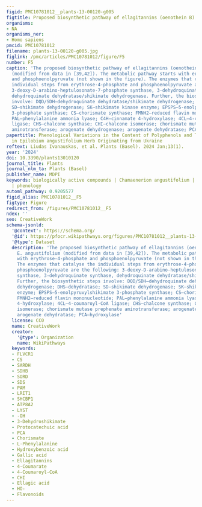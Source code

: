 ```yaml
---
figid: PMC10781012__plants-13-00120-g005
figtitle: Proposed biosynthetic pathway of ellagitannins (oenothein B) in E
organisms:
- NA
organisms_ner:
- Homo sapiens
pmcid: PMC10781012
filename: plants-13-00120-g005.jpg
figlink: /pmc/articles/PMC10781012/figure/F5
number: F5
caption: 'The proposed biosynthetic pathway of ellagitannins (oenothein B) in E. angustifolium
  (modified from data in [39,42]). The metabolic pathway starts with erythrose-4-phosphate
  and phosphoenolpyruvate (not shown in the figure). The enzymes that catalyse the
  individual steps from erythrose-4-phosphate and phosphoenolpyruvate are the following:
  3-deoxy-D-arabino-heptulosonate-7-phosphate synthase, 3-dehydroquinate synthase,
  dehydroquinate dehydratase/shikimate dehydrogenase. Further, the biosynthetic steps
  involve: DQD/SDH—dehydroquinate dehydratase/shikimate dehydrogenase; DHS—dehydratase;
  SD—shikimate dehydrogenase; SK—shikimate kinase enzyme; EPSPS—5-enolpyruvylshikimate
  3-phosphate synthase; CS—chorismate synthase; FMNH2—reduced flavin mononucleotide;
  PAL—phenylalanine ammonia lyase; C4H—cinnamate 4-hydroxylase; 4CL—4-coumaroyl-CoA
  ligase; CHS—chalcone synthase; CHI—chalcone isomerase; chorismate mutase prephenate
  aminotransferase; arogenate dehydrogenase; arogenate dehydratase; PCA—hydroxylase'
papertitle: Phenological Variations in the Content of Polyphenols and Triterpenoids
  in Epilobium angustifolium Herb Originating from Ukraine
reftext: Liudas Ivanauskas, et al. Plants (Basel). 2024 Jan;13(1).
year: '2024'
doi: 10.3390/plants13010120
journal_title: Plants
journal_nlm_ta: Plants (Basel)
publisher_name: MDPI
keywords: biologically active compounds | Chamaenerion angustifolium | flowering phase
  | phenology
automl_pathway: 0.9205577
figid_alias: PMC10781012__F5
figtype: Figure
redirect_from: /figures/PMC10781012__F5
ndex: ''
seo: CreativeWork
schema-jsonld:
  '@context': https://schema.org/
  '@id': https://pfocr.wikipathways.org/figures/PMC10781012__plants-13-00120-g005.html
  '@type': Dataset
  description: 'The proposed biosynthetic pathway of ellagitannins (oenothein B) in
    E. angustifolium (modified from data in [39,42]). The metabolic pathway starts
    with erythrose-4-phosphate and phosphoenolpyruvate (not shown in the figure).
    The enzymes that catalyse the individual steps from erythrose-4-phosphate and
    phosphoenolpyruvate are the following: 3-deoxy-D-arabino-heptulosonate-7-phosphate
    synthase, 3-dehydroquinate synthase, dehydroquinate dehydratase/shikimate dehydrogenase.
    Further, the biosynthetic steps involve: DQD/SDH—dehydroquinate dehydratase/shikimate
    dehydrogenase; DHS—dehydratase; SD—shikimate dehydrogenase; SK—shikimate kinase
    enzyme; EPSPS—5-enolpyruvylshikimate 3-phosphate synthase; CS—chorismate synthase;
    FMNH2—reduced flavin mononucleotide; PAL—phenylalanine ammonia lyase; C4H—cinnamate
    4-hydroxylase; 4CL—4-coumaroyl-CoA ligase; CHS—chalcone synthase; CHI—chalcone
    isomerase; chorismate mutase prephenate aminotransferase; arogenate dehydrogenase;
    arogenate dehydratase; PCA—hydroxylase'
  license: CC0
  name: CreativeWork
  creator:
    '@type': Organization
    name: WikiPathways
  keywords:
  - FLVCR1
  - CS
  - SARDH
  - SDHB
  - SORD
  - SDS
  - PAM
  - LRIT1
  - SHCBP1
  - ATP8A2
  - LYST
  - -OH
  - 3-Dehydroshikimate
  - Protocatechuic acid
  - PCA
  - Chorismate
  - L-Phenylalanine
  - Hydroxybenzoic acid
  - Gallic acid
  - Ellagitannins
  - 4-Coumarate
  - 4-Coumaroyl-CoA
  - CHI
  - Ellagic acid
  - HO-
  - Flavonoids
---
```

